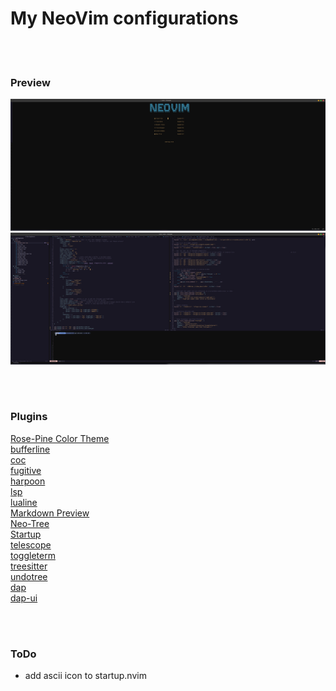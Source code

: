 # My NeoVim configurations

<!-- [Nvim Refrence](https://neovim.io/doc/user/lua.html) -->

<br><br>

### Preview
![Screenshot](preview-1.png)
![Screenshot](preview-2.png)
<!-- ![Screenshot](preview-3.png) -->


<br><br>

### Plugins
[Rose-Pine Color Theme](https://github.com/rose-pine/neovim)<br>
[bufferline](https://github.com/akinsho/bufferline.nvim)<br>
[coc](https://github.com/neoclide/coc.nvim)<br>
[fugitive](https://github.com/tpope/vim-fugitive)<br>
[harpoon](https://github.com/theprimeagen/harpoon)<br>
[lsp](https://github.com/VonHeikemen/lsp-zero.nvim)<br>
[lualine](https://github.com/nvim-lualine/lualine.nvim)<br>
[Markdown Preview](https://github.com/iamcco/markdown-preview.nvim)<br>
[Neo-Tree](https://github.com/nvim-neo-tree/neo-tree.nvim)<br>
[Startup](https://github.com/startup-nvim/startup.nvim)<br>
[telescope](https://github.com/nvim-telescope/telescope.nvim)<br>
[toggleterm](https://github.com/akinsho/toggleterm.nvim)<br>
[treesitter](https://github.com/nvim-treesitter/nvim-treesitter)<br>
[undotree](https://github.com/mbbill/undotree)<br>
[dap](https://github.com/mfussenegger/nvim-dap)<br>
[dap-ui](https://github.com/rcarriga/nvim-dap-ui)<br>

<br><br>

### ToDo
- add ascii icon to startup.nvim

